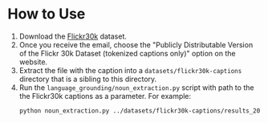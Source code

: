 # How to Use

1. Download the [Flickr30k](https://shannon.cs.illinois.edu/DenotationGraph/) dataset.
2. Once you receive the email, choose the "Publicly Distributable Version of the
   Flickr 30k Dataset (tokenized captions only)" option on the website.
3. Extract the file with the caption into a `datasets/flickr30k-captions`
   directory that is a sibling to this directory.
4. Run the `language_grounding/noun_extraction.py` script with path to the the Flickr30k captions as a parameter. 
   For example:
    ```bash
    python noun_extraction.py ../datasets/flickr30k-captions/results_20130124.token
    ```